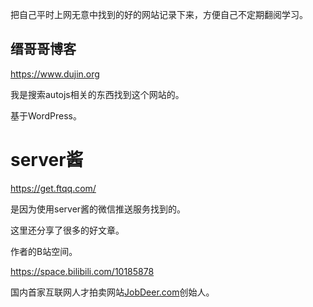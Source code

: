 把自己平时上网无意中找到的好的网站记录下来，方便自己不定期翻阅学习。

## 缙哥哥博客

https://www.dujin.org

我是搜索autojs相关的东西找到这个网站的。

基于WordPress。

# server酱

https://get.ftqq.com/

是因为使用server酱的微信推送服务找到的。

这里还分享了很多的好文章。

作者的B站空间。

https://space.bilibili.com/10185878

国内首家互联网人才拍卖网站[JobDeer.com](http://www.jobdeer.com/)创始人。